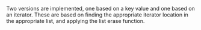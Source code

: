 Two versions are implemented, one based on a key value and one based on an iterator. These are based on finding the appropriate iterator location in the appropriate list, and applying the list erase function.